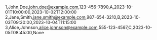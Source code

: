 1,John,Doe,john.doe@example.com,123-456-7890,A,2023-10-01T10:00:00,2023-10-02T12:00:00
2,Jane,Smith,jane.smith@example.com,987-654-3210,B,2023-10-03T09:30:00,2023-10-04T11:15:00
3,Alice,Johnson,alice.johnson@example.com,555-123-4567,C,2023-10-05T08:45:00,None